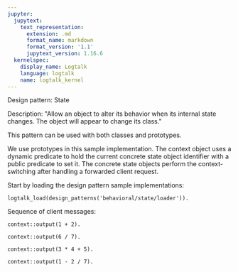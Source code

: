 ```yaml
---
jupyter:
  jupytext:
    text_representation:
      extension: .md
      format_name: markdown
      format_version: '1.1'
      jupytext_version: 1.16.6
  kernelspec:
    display_name: Logtalk
    language: logtalk
    name: logtalk_kernel
---
```


<!--
________________________________________________________________________

This file is part of Logtalk <https://logtalk.org/>  
SPDX-FileCopyrightText: 1998-2025 Paulo Moura <pmoura@logtalk.org>  
SPDX-License-Identifier: Apache-2.0

Licensed under the Apache License, Version 2.0 (the "License");
you may not use this file except in compliance with the License.
You may obtain a copy of the License at

    http://www.apache.org/licenses/LICENSE-2.0

Unless required by applicable law or agreed to in writing, software
distributed under the License is distributed on an "AS IS" BASIS,
WITHOUT WARRANTIES OR CONDITIONS OF ANY KIND, either express or implied.
See the License for the specific language governing permissions and
limitations under the License.
________________________________________________________________________
-->

Design pattern:
	State

Description:
	"Allow an object to alter its behavior when its internal state
	changes. The object will appear to change its class."

This pattern can be used with both classes and prototypes.

We use prototypes in this sample implementation. The context object
uses a dynamic predicate to hold the current concrete state object
identifier with a public predicate to set it. The concrete state
objects perform the context-switching after handling a forwarded
client request.

Start by loading the design pattern sample implementations:

```logtalk
logtalk_load(design_patterns('behavioral/state/loader')).
```

Sequence of client messages:

```logtalk
context::output(1 + 2).
```

<!--
1+2

true.
-->


```logtalk
context::output(6 / 7).
```

<!--
/(6,7)

true.
-->

```logtalk
context::output(3 * 4 + 5).
```

<!--
3*4+5

true.
-->

```logtalk
context::output(1 - 2 / 7).
```

<!--
-(1,/(2,7))

true.
-->
